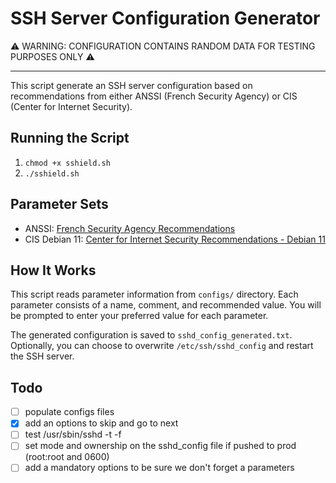 # SSH Server Configuration Generator

⚠️ WARNING: CONFIGURATION CONTAINS RANDOM DATA FOR TESTING PURPOSES ONLY ⚠️

--------

This script generate an SSH server configuration based on recommendations from either ANSSI (French Security Agency) or CIS (Center for Internet Security).

## Running the Script

1. `chmod +x sshield.sh`
2. `./sshield.sh`

## Parameter Sets

- ANSSI: [French Security Agency Recommendations](https://www.ssi.gouv.fr/guide/recommandations-pour-un-usage-securise-dopenssh/)
- CIS Debian 11: [Center for Internet Security Recommendations - Debian 11](https://downloads.cisecurity.org/#/)

## How It Works

This script reads parameter information from `configs/` directory.
Each parameter consists of a name, comment, and recommended value.
You will be prompted to enter your preferred value for each parameter.

The generated configuration is saved to `sshd_config_generated.txt`.
Optionally, you can choose to overwrite `/etc/ssh/sshd_config` and restart the SSH server.

## Todo

- [ ] populate configs files
- [x] add an options to skip and go to next 
- [ ] test /usr/sbin/sshd -t -f
- [ ] set mode and ownership on the sshd_config file if pushed to prod (root:root and 0600)
- [ ] add a mandatory options to be sure we don't forget a parameters
